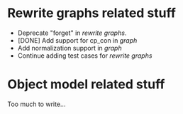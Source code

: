 # Rewrite graphs related stuff
- Deprecate "forget" in *rewrite graphs*.
- [DONE] Add support for cp_con in *graph*
- Add normalization support in *graph*
- Continue adding test cases for *rewrite graphs*

# Object model related stuff
Too much to write...